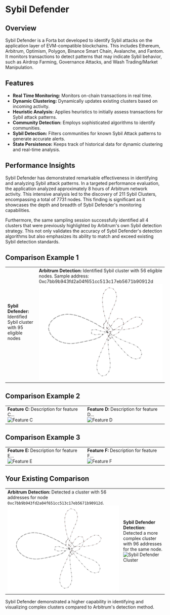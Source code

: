 # Sybil Defender

## Overview

Sybil Defender is a Forta bot developed to identify Sybil attacks on the application layer of EVM-compatible blockchains. This includes Ethereum, Arbitrum, Optimism, Polygon, Binance Smart Chain, Avalanche, and Fantom. It monitors transactions to detect patterns that may indicate Sybil behavior, such as Airdrop Farming, Governance Attacks, and Wash Trading/Market Manipulation.

## Features

- **Real Time Monitoring:** Monitors on-chain transactions in real time.
- **Dynamic Clustering:** Dynamically updates existing clusters based on incoming activity.
- **Heuristic Analysis:** Applies heuristics to initially assess transactions for Sybil attack patterns.
- **Community Detection:** Employs sophisticated algorithms to identify communities.
- **Sybil Detection:** Filters communities for known Sybil Attack patterns to generate accurate alerts.
- **State Persistence:** Keeps track of historical data for dynamic clustering and real-time analysis.

## Performance Insights

Sybil Defender has demonstrated remarkable effectiveness in identifying and analyzing Sybil attack patterns. In a targeted performance evaluation, the application analyzed approximately 8 hours of Arbitrum network activity. This intensive analysis led to the discovery of 211 Sybil Clusters, encompassing a total of 7731 nodes. This finding is significant as it showcases the depth and breadth of Sybil Defender's monitoring capabilities.

Furthermore, the same sampling session successfully identified all 4 clusters that were previously highlighted by Arbitrum's own Sybil detection strategy. This not only validates the accuracy of Sybil Defender's detection algorithms but also emphasizes its ability to match and exceed existing Sybil detection standards.

## Comparison Example 1

<table>
  <tr>
    <td>
      <b>Sybil Defender:</b> Identified Sybil cluster with 95 eligible nodes
      <br>
      <img src="">
    </td>
    <td>
      <b>Arbitrum Detection:</b> Identified Sybil cluster with 56 eligible nodes. Sample address: 0xc7bb9b943fd2a04f651cc513c17eb5671b90912d
      <br>
      <img src="./images/Cluster1544.png">
    </td>
  </tr>
</table>

## Comparison Example 2

<table>
  <tr>
    <td>
      <b>Feature C:</b> Description for feature C...
      <br>
      <img src="path-to-image-for-feature-C.png" alt="Feature C">
    </td>
    <td>
      <b>Feature D:</b> Description for feature D...
      <br>
      <img src="path-to-image-for-feature-D.png" alt="Feature D">
    </td>
  </tr>
</table>

## Comparison Example 3

<table>
  <tr>
    <td>
      <b>Feature E:</b> Description for feature E...
      <br>
      <img src="path-to-image-for-feature-E.png" alt="Feature E">
    </td>
    <td>
      <b>Feature F:</b> Description for feature F...
      <br>
      <img src="path-to-image-for-feature-F.png" alt="Feature F">
    </td>
  </tr>
</table>

## Your Existing Comparison

<table>
  <tr>
    <td>
      <b>Arbitrum Detection:</b> Detected a cluster with 56 addresses for node <code>0xc7bb9b943fd2a04f651cc513c17eb5671b90912d</code>.
      <br>
      <img src="./images/Cluster1544.png" alt="Arbitrum Cluster">
    </td>
    <td>
      <b>Sybil Defender Detection:</b> Detected a more complex cluster with 96 addresses for the same node.
      <br>
      <img src="image-path-or-link" alt="Sybil Defender Cluster">
    </td>
  </tr>
</table>

Sybil Defender demonstrated a higher capability in identifying and visualizing complex clusters compared to Arbitrum's detection method.
